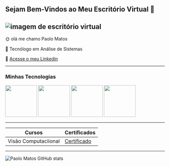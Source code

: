 ## Sejam Bem-Vindos ao Meu Escritório Virtual 👋

![imagem de escritório virtual](https://www.roc21.com/wp-content/uploads/2015/08/el-trabajo-de-un-disenador-grafico.gif)
------------

🌞 olá me chamo Paolo Matos

💬 Tecnólogo em Análise de Sistemas

📌 [Acesse o meu Linkedin](https://www.linkedin.com/in/paolomatos/)

---

### Minhas Tecnologias


<img src="https://cdn.jsdelivr.net/gh/devicons/devicon@latest/icons/python/python-original-wordmark.svg" width="100px">
<img src="https://cdn.jsdelivr.net/gh/devicons/devicon@latest/icons/azuresqldatabase/azuresqldatabase-original.svg" width="100px">
<img src="https://cdn.jsdelivr.net/gh/devicons/devicon@latest/icons/vscode/vscode-original-wordmark.svg" width="100px">
<img src="https://cdn.jsdelivr.net/gh/devicons/devicon@latest/icons/java/java-original-wordmark.svg" width="100px">

---
| Cursos | Certificados |
|---|---|
|Visão Computaciional| [Certificado](link)

---
![Paolo Matos GitHub stats](https://github-readme-stats.vercel.app/api?username=PaoloMatos&show_icons=true&theme=gruvbox)



<!--
**PaoloMatos/PaoloMatos** is a ✨ _special_ ✨ repository because its `README.md` (this file) appears on your GitHub profile.

Here are some ideas to get you started:

- 🔭 I’m currently working on ...
- 🌱 I’m currently learning ...
- 👯 I’m looking to collaborate on ...
- 🤔 I’m looking for help with ...
- 💬 Ask me about ...
- 📫 How to reach me: ...
- 😄 Pronouns: ...
- ⚡ Fun fact: ...
-->
